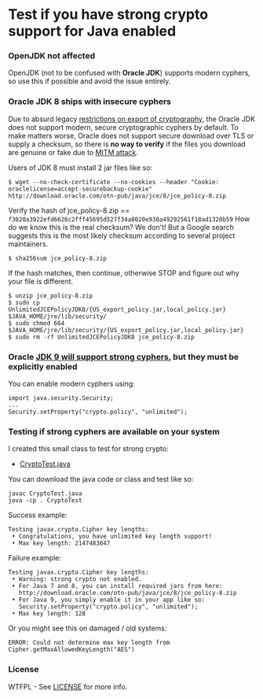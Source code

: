 # Test if you have strong crypto support for Java enabled

### OpenJDK not affected
OpenJDK (not to be confused with **Oracle JDK**) supports modern cyphers, so use this if possible and avoid the issue entirely.

### Oracle JDK 8 ships with insecure cyphers
Due to absurd legacy [restrictions on export of cryptography](https://en.wikipedia.org/wiki/Export_of_cryptography_from_the_United_States), the Oracle JDK does not support modern, secure cryptographic cyphers by default.  To make matters worse, Oracle does not support secure download over TLS or supply a checksum, so there is **no way to verify** if the files you download are genuine or fake due to [MITM attack](https://en.wikipedia.org/wiki/Man-in-the-middle_attack).

Users of JDK 8 must install 2 jar files like so:

    $ wget --no-check-certificate --no-cookies --header "Cookie: oraclelicense=accept-securebackup-cookie" http://download.oracle.com/otn-pub/java/jce/8/jce_policy-8.zip

Verify the hash of jce_policy-8.zip == `f3020a3922efd6626c2fff45695d527f34a8020e938a49292561f18ad1320b59`
How do we know this is the real checksum?  We don't!  But a Google search suggests this
is the most likely checksum according to several project maintainers.

    $ sha256sum jce_policy-8.zip

If the hash matches, then continue, otherwise STOP and figure out why your file is different.

    $ unzip jce_policy-8.zip
    $ sudo cp UnlimitedJCEPolicyJDK8/{US_export_policy.jar,local_policy.jar} $JAVA_HOME/jre/lib/security/
    $ sudo chmod 664 $JAVA_HOME/jre/lib/security/{US_export_policy.jar,local_policy.jar}
    $ sudo rm -rf UnlimitedJCEPolicyJDK8 jce_policy-8.zip

### Oracle [JDK 9 will support strong cyphers](http://stackoverflow.com/a/39872144/1117929), but they must be explicitly enabled

You can enable modern cyphers using:

    import java.security.Security;
    ...
    Security.setProperty("crypto.policy", "unlimited");

### Testing if strong cyphers are available on your system
I created this small class to test for strong crypto:

* [CryptoTest.java](CryptoTest.java)

You can download the java code or class and test like so:

    javac CryptoTest.java
    java -cp . CryptoTest

Success example:

    Testing javax.crypto.Cipher key lengths:
     • Congratulations, you have unlimited key length support!
     • Max key length: 2147483647

Failure example:

    Testing javax.crypto.Cipher key lengths:
     • Warning: strong crypto not enabled.
     • For Java 7 and 8, you can install required jars from here:
       http://download.oracle.com/otn-pub/java/jce/8/jce_policy-8.zip
     • For Java 9, you simply enable it in your app like so:
       Security.setProperty("crypto.policy", "unlimited");
     • Max key length: 128

Or you might see this on damaged / old systems:

    ERROR: Could not determine max key length from Cipher.getMaxAllowedKeyLength("AES")

### License

WTFPL - See [LICENSE](https://github.com/jonathancross/jc-docs/blob/master/LICENSE) for more info.
